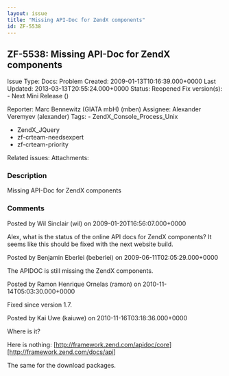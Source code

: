 ```yaml
---
layout: issue
title: "Missing API-Doc for ZendX components"
id: ZF-5538
---
```


ZF-5538: Missing API-Doc for ZendX components
---------------------------------------------

 Issue Type: Docs: Problem Created: 2009-01-13T10:16:39.000+0000 Last Updated: 2013-03-13T20:55:24.000+0000 Status: Reopened Fix version(s): - Next Mini Release ()
 
 Reporter:  Marc Bennewitz (GIATA mbH) (mben)  Assignee:  Alexander Veremyev (alexander)  Tags: - ZendX\_Console\_Process\_Unix
- ZendX\_JQuery
- zf-crteam-needsexpert
- zf-crteam-priority
 
 Related issues: 
 Attachments: 
### Description

Missing API-Doc for ZendX components

 

 

### Comments

Posted by Wil Sinclair (wil) on 2009-01-20T16:56:07.000+0000

Alex, what is the status of the online API docs for ZendX components? It seems like this should be fixed with the next website build.

 

 

Posted by Benjamin Eberlei (beberlei) on 2009-06-11T02:05:29.000+0000

The APIDOC is still missing the ZendX components.

 

 

Posted by Ramon Henrique Ornelas (ramon) on 2010-11-14T05:03:30.000+0000

Fixed since version 1.7.

 

 

Posted by Kai Uwe (kaiuwe) on 2010-11-16T03:18:36.000+0000

Where is it?

Here is nothing: [<http://framework.zend.com/apidoc/core>] [<http://framework.zend.com/docs/api>]

The same for the download packages.

 

 